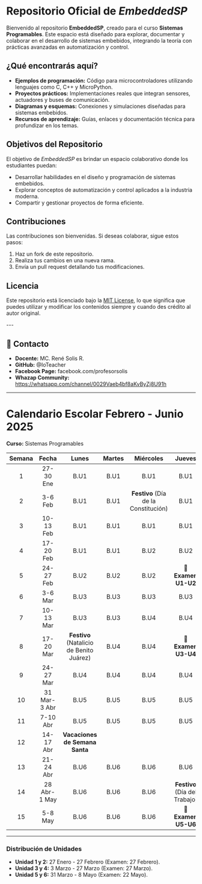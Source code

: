 
<h1>Repositorio Oficial de <em>EmbeddedSP</em></h1>
<p>Bienvenido al repositorio <strong>EmbeddedSP</strong>, creado para el curso <strong>Sistemas Programables</strong>. Este espacio está diseñado para explorar, documentar y colaborar en el desarrollo de sistemas embebidos, integrando la teoría con prácticas avanzadas en automatización y control.</p>

<h2>¿Qué encontrarás aquí?</h2>
<ul>
  <li><strong>Ejemplos de programación:</strong> Código para microcontroladores utilizando lenguajes como C, C++ y MicroPython.</li>
  <li><strong>Proyectos prácticos:</strong> Implementaciones reales que integran sensores, actuadores y buses de comunicación.</li>
  <li><strong>Diagramas y esquemas:</strong> Conexiones y simulaciones diseñadas para sistemas embebidos.</li>
  <li><strong>Recursos de aprendizaje:</strong> Guías, enlaces y documentación técnica para profundizar en los temas.</li>
</ul>

<h2>Objetivos del Repositorio</h2>
<p>El objetivo de <em>EmbeddedSP</em> es brindar un espacio colaborativo donde los estudiantes puedan:</p>
<ul>
  <li>Desarrollar habilidades en el diseño y programación de sistemas embebidos.</li>
  <li>Explorar conceptos de automatización y control aplicados a la industria moderna.</li>
  <li>Compartir y gestionar proyectos de forma eficiente.</li>
</ul>

<h2>Contribuciones</h2>
<p>Las contribuciones son bienvenidas. Si deseas colaborar, sigue estos pasos:</p>
<ol>
  <li>Haz un fork de este repositorio.</li>
  <li>Realiza tus cambios en una nueva rama.</li>
  <li>Envía un pull request detallando tus modificaciones.</li>
</ol>

<h2>Licencia</h2>
<p>Este repositorio está licenciado bajo la <a href="https://opensource.org/licenses/MIT">MIT License</a>, lo que significa que puedes utilizar y modificar los contenidos siempre y cuando des crédito al autor original.</p>
---

## 📧 **Contacto**
- **Docente:** MC. René Solis R.
- **GitHub:** @IoTeacher
- **Facebook Page:** facebook.com/profesorsolis
- **Whazap Community:** https://whatsapp.com/channel/0029Vaeb4bf8aKvByZj8U91h


-----
# Calendario Escolar Febrero - Junio 2025  
**Curso:** Sistemas Programables  

| Semana |   Fecha    |   Lunes    |   Martes   |   Miércoles   |   Jueves          |
|:------:|:----------:|:----------:|:----------:|:-------------:|:-----------------:|
|   1    | 27-30 Ene  |    B.U1    |    B.U1    |      B.U1     |      B.U1         |
|   2    | 3-6 Feb    |    B.U1    |    B.U1    | **Festivo** (Día de la Constitución) | B.U1 |
|   3    | 10-13 Feb  |    B.U1    |    B.U1    |      B.U1     |      B.U1         |
|   4    | 17-20 Feb  |    B.U1    |    B.U1    |      B.U2     |      B.U2         |
|   5    | 24-27 Feb  |    B.U2    |    B.U2    |      B.U2     | **📝 Examen U1-U2** |
|   6    | 3-6 Mar    |    B.U3    |    B.U3    |      B.U3     |      B.U3         |
|   7    | 10-13 Mar  |    B.U3    |    B.U3    |      B.U4     |      B.U4         |
|   8    | 17-20 Mar  | **Festivo** (Natalicio de Benito Juárez) | B.U4 |      B.U4     | **📝 Examen U3-U4** |
|   9    | 24-27 Mar  |    B.U4    |    B.U4    |      B.U4     |      B.U4         |
|  10    | 31 Mar-3 Abr |   B.U5    |    B.U5    |      B.U5     |      B.U5         |
|  11    | 7-10 Abr   |    B.U5    |    B.U5    |      B.U5     |      B.U5         |
|  12    | 14-17 Abr  | **Vacaciones de Semana Santa**           |                   |                   |                 |
|  13    | 21-24 Abr  |    B.U6    |    B.U6    |      B.U6     |      B.U6         |
|  14    | 28 Abr-1 May |   B.U6    |    B.U6    |      B.U6     | **Festivo** (Día del Trabajo) |
|  15    | 5-8 May    |    B.U6    |    B.U6    |      B.U6     | **📝 Examen U5-U6** |

---

### Distribución de Unidades
- **Unidad 1 y 2:** 27 Enero - 27 Febrero (Examen: 27 Febrero).  
- **Unidad 3 y 4:** 3 Marzo - 27 Marzo (Examen: 27 Marzo).  
- **Unidad 5 y 6:** 31 Marzo - 8 Mayo (Examen: 22 Mayo).  
